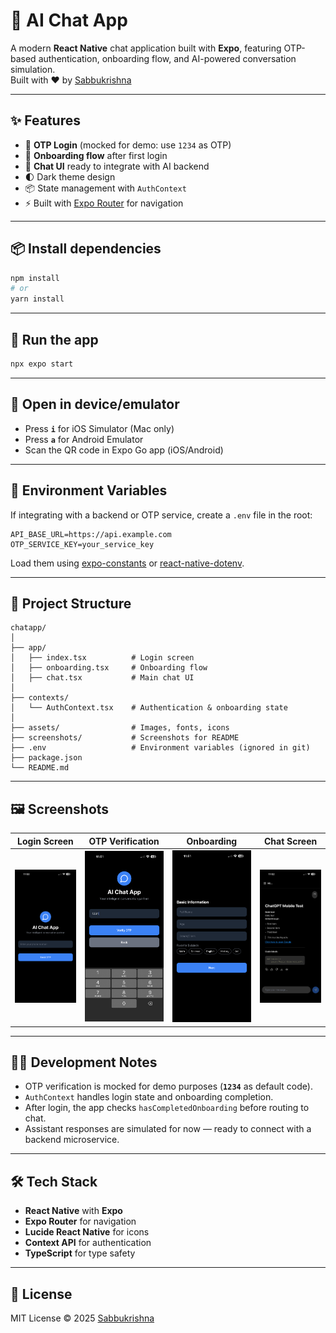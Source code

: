 # 💬 AI Chat App

A modern **React Native** chat application built with **Expo**, featuring OTP-based authentication, onboarding flow, and AI-powered conversation simulation.  
Built with ❤️ by [Sabbukrishna](https://github.com/sabbukrishna)

---

## ✨ Features

- 📱 **OTP Login** (mocked for demo: use `1234` as OTP)
- 🎯 **Onboarding flow** after first login
- 💬 **Chat UI** ready to integrate with AI backend
- 🌓 Dark theme design
- 📦 State management with `AuthContext`
- ⚡ Built with [Expo Router](https://expo.github.io/router/) for navigation

---

## 📦 Install dependencies

```bash
npm install
# or
yarn install
```

---

## 🚀 Run the app

```bash
npx expo start
```

---

## 📱 Open in device/emulator

- Press **`i`** for iOS Simulator (Mac only)  
- Press **`a`** for Android Emulator  
- Scan the QR code in Expo Go app (iOS/Android)

---

## 🔐 Environment Variables

If integrating with a backend or OTP service, create a `.env` file in the root:

```env
API_BASE_URL=https://api.example.com
OTP_SERVICE_KEY=your_service_key
```

Load them using [expo-constants](https://docs.expo.dev/versions/latest/sdk/constants/) or [react-native-dotenv](https://www.npmjs.com/package/react-native-dotenv).

---

## 📂 Project Structure

```
chatapp/
│
├── app/
│   ├── index.tsx          # Login screen
│   ├── onboarding.tsx     # Onboarding flow
│   ├── chat.tsx           # Main chat UI
│
├── contexts/
│   └── AuthContext.tsx    # Authentication & onboarding state
│
├── assets/                # Images, fonts, icons
├── screenshots/           # Screenshots for README
├── .env                   # Environment variables (ignored in git)
├── package.json
└── README.md
```

---

## 🖼 Screenshots

| Login Screen | OTP Verification | Onboarding | Chat Screen |
|--------------|------------------|------------|-------------|
| ![Login](./screenshots/login.PNG) | ![OTP](./screenshots/otp.PNG) | ![Onboarding](./screenshots/onboard.PNG) | ![Chat](./screenshots/chat.PNG) |

---

## 🧑‍💻 Development Notes

- OTP verification is mocked for demo purposes (**`1234`** as default code).  
- `AuthContext` handles login state and onboarding completion.  
- After login, the app checks `hasCompletedOnboarding` before routing to chat.  
- Assistant responses are simulated for now — ready to connect with a backend microservice.

---

## 🛠 Tech Stack

- **React Native** with **Expo**
- **Expo Router** for navigation
- **Lucide React Native** for icons
- **Context API** for authentication
- **TypeScript** for type safety

---

## 📜 License

MIT License © 2025 [Sabbukrishna](https://github.com/sabbukrishna)
